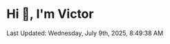 <h1>Hi 👋, I'm Victor </h1>

<!--RECENT_ACTIVITY:start-->
<!--RECENT_ACTIVITY:end-->

<!--RECENT_ACTIVITY:last_update-->
Last Updated: Wednesday, July 9th, 2025, 8:49:38 AM
<!--RECENT_ACTIVITY:last_update_end-->
